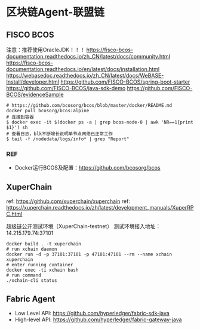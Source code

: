 # 区块链Agent-联盟链

## FISCO BCOS
注意：推荐使用OracleJDK！！！
https://fisco-bcos-documentation.readthedocs.io/zh_CN/latest/docs/community.html
https://fisco-bcos-documentation.readthedocs.io/en/latest/docs/installation.html
https://webasedoc.readthedocs.io/zh_CN/latest/docs/WeBASE-Install/developer.html
https://github.com/FISCO-BCOS/spring-boot-starter
https://github.com/FISCO-BCOS/java-sdk-demo
https://github.com/FISCO-BCOS/evidenceSample

~~~
# https://github.com/bcosorg/bcos/blob/master/docker/README.md
docker pull bcosorg/bcos:alpine
# 连接到容器
$ docker exec -it $(docker ps -a | grep bcos-node-0 | awk 'NR==1{print $1}') sh
# 查看日志，blk不断增长说明单节点网络已正常工作
$ tail -f /nodedata/logs/info* | grep "Report"
~~~
### REF
- Docker运行BCOS及配置：https://github.com/bcosorg/bcos

## XuperChain
ref: https://github.com/xuperchain/xuperchain
ref: https://xuperchain.readthedocs.io/zh/latest/development_manuals/XuperRPC.html

超级链公开测试环境（XuperChain-testnet）
测试环境接入地址：14.215.179.74:37101
~~~
docker build . -t xuperchain
# run xchain daemon
docker run -d -p 37101:37101 -p 47101:47101 --rm --name xchain xuperchain
# enter running container
docker exec -ti xchain bash
# run command
./xchain-cli status
~~~

## Fabric Agent
- Low Level API: https://github.com/hyperledger/fabric-sdk-java
- High-level API: https://github.com/hyperledger/fabric-gateway-java

